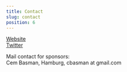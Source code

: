 ```yaml
---
title: Contact
slug: contact
position: 6
---
```


[Website](http://www.railscamp-hamburg.de)  
[Twitter](http://twitter.com/railscamp_hh)

Mail contact for sponsors:  
Cem Basman, Hamburg, cbasman at gmail.com
